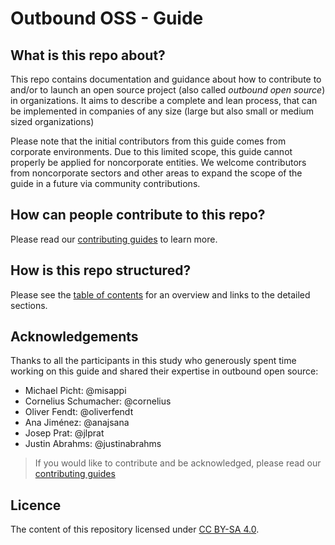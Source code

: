 # Outbound OSS - Guide

## What is this repo about?

This repo contains documentation and guidance about how to contribute to and/or to launch an open source project (also called *outbound open source*) in organizations. It aims to describe a complete and lean process, that can be implemented in companies of any size (large but also small or medium sized organizations)

Please note that the initial contributors from this guide comes from corporate environments. Due to this limited scope, this guide cannot properly be applied for noncorporate entities. We welcome contributors from noncorporate sectors and other areas to expand the scope of the guide in a future via community contributions.

## How can people contribute to this repo?

Please read our [contributing guides](https://github.com/todogroup/outbound-oss/blob/main/CONTRIBUTING.md) to learn more.

## How is this repo structured?

Please see the [table of contents](/content/00-toc.md) for an overview and links to the detailed sections.

## Acknowledgements

Thanks to all the participants in this study who generously spent time working on this guide and shared their expertise in outbound open source:

* Michael Picht: @misappi
* Cornelius Schumacher: @cornelius
* Oliver Fendt: @oliverfendt
* Ana Jiménez: @anajsana
* Josep Prat: @jlprat
* Justin Abrahms: @justinabrahms

> If you would like to contribute and be acknowledged, please read our [contributing guides](https://github.com/todogroup/outbound-oss/blob/main/CONTRIBUTING.md)

## Licence

The content of this repository licensed under [CC BY-SA 4.0](https://creativecommons.org/licenses/by-sa/4.0/).
